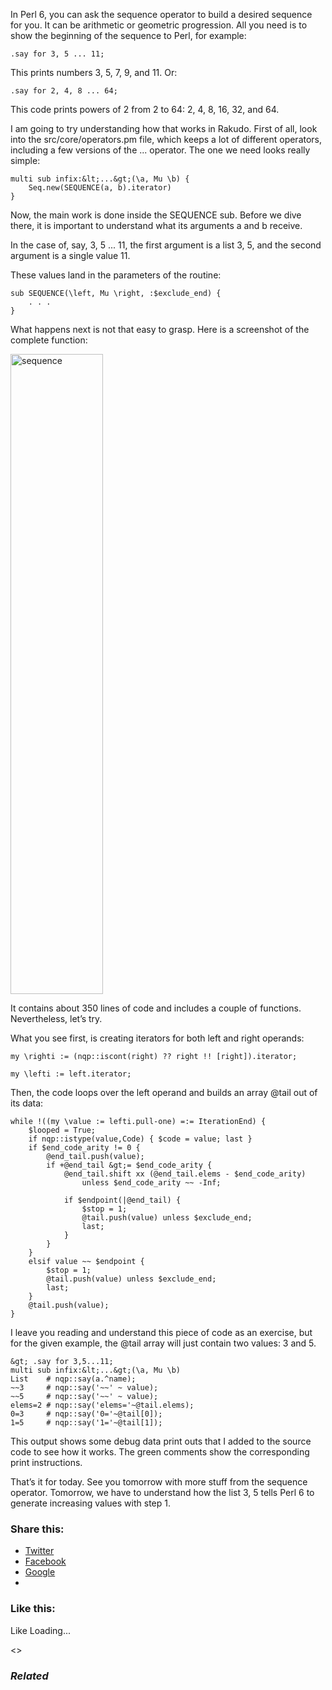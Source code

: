 In Perl 6, you can ask the sequence operator to build a desired sequence for you. It can be arithmetic or geometric progression. All you need is to show the beginning of the sequence to Perl, for example:

	.say for 3, 5 ... 11;

This prints numbers 3, 5, 7, 9, and 11. Or:

	.say for 2, 4, 8 ... 64;

This code prints powers of 2 from 2 to 64: 2, 4, 8, 16, 32, and 64.

I am going to try understanding how that works in Rakudo. First of all, look into the src/core/operators.pm file, which keeps a lot of different operators, including a few versions of the ... operator. The one we need looks really simple:

	multi sub infix:&lt;...&gt;(\a, Mu \b) {
	    Seq.new(SEQUENCE(a, b).iterator)
	}

Now, the main work is done inside the SEQUENCE sub. Before we dive there, it is important to understand what its arguments a and b receive.

In the case of, say, 3, 5 ... 11, the first argument is a list 3, 5, and the second argument is a single value 11.

These values land in the parameters of the routine:

	sub SEQUENCE(\left, Mu \right, :$exclude_end) {
	    . . .
	}

What happens next is not that easy to grasp. Here is a screenshot of the complete function:

<img src="https://inperl6.files.wordpress.com/2018/03/sequence.png?w=148&amp;h=1024" width="148" height="1024" alt="sequence" class=" size-large wp-image-687 aligncenter" />

It contains about 350 lines of code and includes a couple of functions. Nevertheless, let’s try.

What you see first, is creating iterators for both left and right operands:

	my \righti := (nqp::iscont(right) ?? right !! [right]).iterator;

	my \lefti := left.iterator;

Then, the code loops over the left operand and builds an array @tail out of its data:

	while !((my \value := lefti.pull-one) =:= IterationEnd) {
	    $looped = True;
	    if nqp::istype(value,Code) { $code = value; last }
	    if $end_code_arity != 0 {
	        @end_tail.push(value);
	        if +@end_tail &gt;= $end_code_arity {
	            @end_tail.shift xx (@end_tail.elems - $end_code_arity)
	                unless $end_code_arity ~~ -Inf;

	            if $endpoint(|@end_tail) {
	                $stop = 1;
	                @tail.push(value) unless $exclude_end;
	                last;
	            }
	        }
	    }
	    elsif value ~~ $endpoint {
	        $stop = 1;
	        @tail.push(value) unless $exclude_end;
	        last;
	    }
	    @tail.push(value);
	}

I leave you reading and understand this piece of code as an exercise, but for the given example, the @tail array will just contain two values: 3 and 5.

	&gt; .say for 3,5...11;
	multi sub infix:&lt;...&gt;(\a, Mu \b)
	List    # nqp::say(a.^name);
	~~3     # nqp::say('~~' ~ value);
	~~5     # nqp::say('~~' ~ value);
	elems=2 # nqp::say('elems='~@tail.elems);
	0=3     # nqp::say('0='~@tail[0]);
	1=5     # nqp::say('1='~@tail[1]);

This output shows some debug data print outs that I added to the source code to see how it works. The green comments show the corresponding print instructions.

That’s it for today. See you tomorrow with more stuff from the sequence operator. Tomorrow, we have to understand how the list 3, 5 tells Perl 6 to generate increasing values with step 1.

### Share this:

* [Twitter][1]
* [Facebook][2]
* [Google][3]
*

### Like this:

Like Loading...

<>

### _Related_

  [1]: https://perl6.online/2018/03/02/68-the-smartness-of-the-sequence-operator-in-perl-6-part-1/?share=twitter "Click to share on Twitter"
  [2]: https://perl6.online/2018/03/02/68-the-smartness-of-the-sequence-operator-in-perl-6-part-1/?share=facebook "Click to share on Facebook"
  [3]: https://perl6.online/2018/03/02/68-the-smartness-of-the-sequence-operator-in-perl-6-part-1/?share=google-plus-1 "Click to share on Google+"